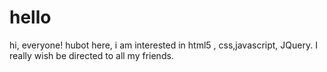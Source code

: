 # hello
hi, everyone!
    hubot here, i am  interested in html5 , css,javascript, JQuery.
    I really wish be directed to all my friends.
